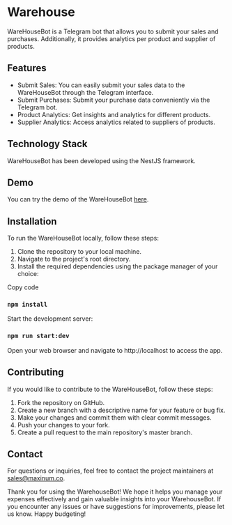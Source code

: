 # Warehouse

WareHouseBot is a Telegram bot that allows you to submit your sales and purchases. Additionally, it provides analytics per product and supplier of products.

## Features
 - Submit Sales: You can easily submit your sales data to the WareHouseBot through the Telegram interface.
 - Submit Purchases: Submit your purchase data conveniently via the Telegram bot.
 - Product Analytics: Get insights and analytics for different products.
 - Supplier Analytics: Access analytics related to suppliers of products.

 ## Technology Stack

WareHouseBot has been developed using the NestJS framework.

## Demo

You can try the demo of the WareHouseBot <a href="https://t.me/ware_house_test_bot" target="_blank">here</a>.

## Installation
To run the WareHouseBot locally, follow these steps:

1. Clone the repository to your local machine.
2. Navigate to the project's root directory.
3. Install the required dependencies using the package manager of your choice:

Copy code
### `npm install`
Start the development server:
### `npm run start:dev`
Open your web browser and navigate to http://localhost to access the app.

## Contributing

If you would like to contribute to the WareHouseBot, follow these steps:

1. Fork the repository on GitHub.
2. Create a new branch with a descriptive name for your feature or bug fix.
3. Make your changes and commit them with clear commit messages.
4. Push your changes to your fork.
5. Create a pull request to the main repository's master branch.

## Contact
For questions or inquiries, feel free to contact the project maintainers at sales@maxinum.co.

Thank you for using the WarehouseBot! We hope it helps you manage your expenses effectively and gain valuable insights into your WarehouseBot. If you encounter any issues or have suggestions for improvements, please let us know. Happy budgeting!
